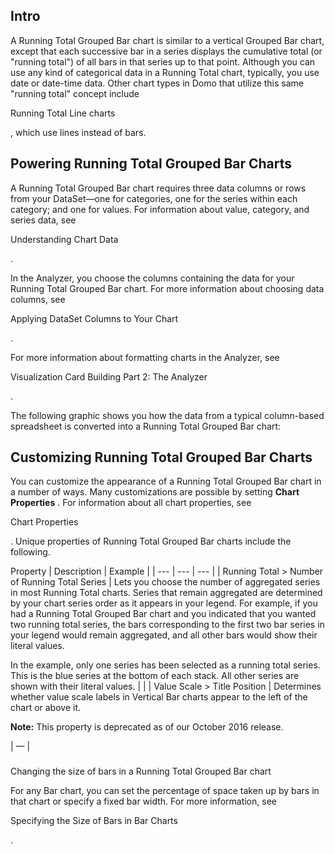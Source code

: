 

Intro
-------

A Running Total Grouped Bar chart is similar to a vertical Grouped Bar chart, except that each successive bar in a series displays the cumulative total (or "running total") of all bars in that series up to that point. Although you can use any kind of categorical data in a Running Total chart, typically, you use date or date-time data. Other chart types in Domo that utilize this same "running total" concept include

Running Total Line charts

, which use lines instead of bars.


 Powering Running Total Grouped Bar Charts
-------------------------------------------

A Running Total Grouped Bar chart requires three data columns or rows from your DataSet—one for categories, one for the series within each category; and one for values. For information about value, category, and series data, see

Understanding Chart Data

.


 In the Analyzer, you choose the columns containing the data for your Running Total Grouped Bar chart. For more information about choosing data columns, see

Applying DataSet Columns to Your Chart

.


 For more information about formatting charts in the Analyzer, see

Visualization Card Building Part 2: The Analyzer

.


 The following graphic shows you how the data from a typical column-based spreadsheet is converted into a Running Total Grouped Bar chart:

Customizing Running Total Grouped Bar Charts
----------------------------------------------

You can customize the appearance of a Running Total Grouped Bar chart in a number of ways. Many customizations are possible by setting
 **Chart Properties**
 . For information about all chart properties, see

Chart Properties

. Unique properties of Running Total Grouped Bar charts include the following.


 Property
  |
 Description
  |
 Example
  |
| --- | --- | --- |
|
 Running Total > Number of Running Total Series
  |
 Lets you choose the number of aggregated series in most Running Total charts. Series that remain aggregated are determined by your chart series order as it appears in your legend. For example, if you had a Running Total Grouped Bar chart and you indicated that you wanted two running total series, the bars corresponding to the first two bar series in your legend would remain aggregated, and all other bars would show their literal values.


 In the example, only one series has been selected as a running total series. This is the blue series at the bottom of each stack. All other series are shown with their literal values.
  |  |
|
 Value Scale > Title Position
  |
 Determines whether value scale labels in Vertical Bar charts appear to the left of the chart or above it.


**Note:**
 This property is deprecated as of our October 2016 release.


 |
 —
  |


###
 Changing the size of bars in a Running Total Grouped Bar chart

For any Bar chart, you can set the percentage of space taken up by bars in that chart or specify a fixed bar width. For more information, see

Specifying the Size of Bars in Bar Charts

.

